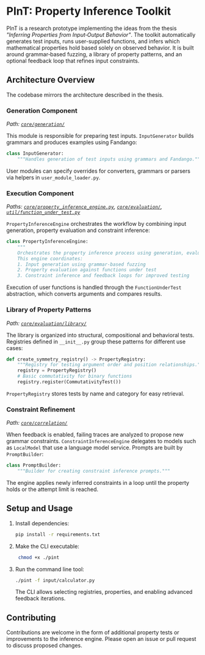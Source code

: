 # PInT: Property Inference Toolkit

PInT is a research prototype implementing the ideas from the thesis *"Inferring Properties from Input‑Output Behavior"*. The toolkit automatically generates test inputs, runs user-supplied functions, and infers which mathematical properties hold based solely on observed behavior. It is built around grammar‑based fuzzing, a library of property patterns, and an optional feedback loop that refines input constraints.

## Architecture Overview

The codebase mirrors the architecture described in the thesis.

### Generation Component
*Path: [`core/generation/`](core/generation)*

This module is responsible for preparing test inputs. `InputGenerator` builds grammars and produces examples using Fandango:
```python
class InputGenerator:
    """Handles generation of test inputs using grammars and Fandango."""
```
User modules can specify overrides for converters, grammars or parsers via helpers in `user_module_loader.py`.

### Execution Component
*Paths: [`core/property_inference_engine.py`](core/property_inference_engine.py), [`core/evaluation/`](core/evaluation), [`util/function_under_test.py`](util/function_under_test.py)*

`PropertyInferenceEngine` orchestrates the workflow by combining input generation, property evaluation and constraint inference:
```python
class PropertyInferenceEngine:
    """
    Orchestrates the property inference process using generation, evaluation, and correlation modules.
    This engine coordinates:
    1. Input generation using grammar-based fuzzing
    2. Property evaluation against functions under test
    3. Constraint inference and feedback loops for improved testing
```
Execution of user functions is handled through the `FunctionUnderTest` abstraction, which converts arguments and compares results.

### Library of Property Patterns
*Path: [`core/evaluation/library/`](core/evaluation/library)*

The library is organized into structural, compositional and behavioral tests. Registries defined in `__init__.py` group these patterns for different use cases:
```python
def create_symmetry_registry() -> PropertyRegistry:
    """Registry for testing argument order and position relationships."""
    registry = PropertyRegistry()
    # Basic commutativity for binary functions
    registry.register(CommutativityTest())
```
`PropertyRegistry` stores tests by name and category for easy retrieval.

### Constraint Refinement
*Path: [`core/correlation/`](core/correlation)*

When feedback is enabled, failing traces are analyzed to propose new grammar constraints. `ConstraintInferenceEngine` delegates to models such as `LocalModel` that use a language model service. Prompts are built by `PromptBuilder`:
```python
class PromptBuilder:
    """Builder for creating constraint inference prompts."""
```
The engine applies newly inferred constraints in a loop until the property holds or the attempt limit is reached.

## Setup and Usage

1. Install dependencies:
   ```bash
   pip install -r requirements.txt
   ```
2. Make the CLI executable:
   ```bash
    chmod +x ./pint
   ```
3. Run the command line tool:
   ```bash
   ./pint -f input/calculator.py
   ```
   The CLI allows selecting registries, properties, and enabling advanced feedback iterations.

## Contributing

Contributions are welcome in the form of additional property tests or improvements to the inference engine. Please open an issue or pull request to discuss proposed changes.
